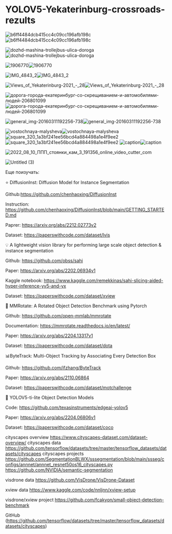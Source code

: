 # YOLOV5-Yekaterinburg-crossroads-rezults


![b6ff4484dcb415cc4c09cc196afb198c](https://user-images.githubusercontent.com/78149103/227794680-16df1ebf-37db-4a1b-8dc2-101684f23b4d.png)![b6ff4484dcb415cc4c09cc196afb198c](https://user-images.githubusercontent.com/78149103/227794906-b68e2197-b72f-473f-afc9-44a4db6bb668.png)

![dozhd-mashina-trollejbus-ulica-doroga](https://user-images.githubusercontent.com/78149103/227794681-1d8fdeed-f146-4ec4-9ef1-555100a40876.jpg)![dozhd-mashina-trollejbus-ulica-doroga](https://user-images.githubusercontent.com/78149103/227794755-4464794e-bac5-4e5f-8ef2-5e04ead6b46f.png)

![1906770](https://user-images.githubusercontent.com/78149103/227794682-a6b6d83b-035a-4cde-86b9-f7a2460df9c1.jpg)![1906770](https://user-images.githubusercontent.com/78149103/227794935-cccbe316-d6c8-4125-8b65-848c6b4e5ccc.png)

![IMG_4843_2](https://user-images.githubusercontent.com/78149103/227794683-74533a56-1a73-4a14-8eb6-643f048ec8a6.jpg)![IMG_4843_2](https://user-images.githubusercontent.com/78149103/227794925-76cfe02c-38e1-41d9-9f68-592203872d26.png)

![Views_of_Yekaterinburg-2021_-_28](https://user-images.githubusercontent.com/78149103/227794687-bc1cbbdf-76a6-4b08-98a8-bcefd5779766.jpeg)![Views_of_Yekaterinburg-2021_-_28](https://user-images.githubusercontent.com/78149103/227794916-6a08f13c-de46-4e3c-a8bc-0b638f46e2c2.png)

![дорога-города-екатеринбург-со-скрещиванием-и-автомобилями-людей-206801099](https://user-images.githubusercontent.com/78149103/227794691-72829269-ea47-492e-9484-c3c778f3a25d.jpg)![дорога-города-екатеринбург-со-скрещиванием-и-автомобилями-людей-206801099](https://user-images.githubusercontent.com/78149103/227794797-ba11e112-029f-4cda-b8ae-847d3af8b152.png)

![general_img-20160311192256-738](https://user-images.githubusercontent.com/78149103/227794693-278ee921-7ba1-4830-8052-9fbe1b1e7139.jpg)![general_img-20160311192256-738](https://user-images.githubusercontent.com/78149103/227794806-a91fc3c8-1353-478e-b6ee-e271e34eb74f.png)

![vostochnaya-malysheva](https://user-images.githubusercontent.com/78149103/227795217-b2273274-e3ca-4b44-aa9b-7d3fddcdb09c.jpg)![vostochnaya-malysheva](https://user-images.githubusercontent.com/78149103/227794829-79277634-bc62-48c8-bd8e-6f1bd70cdae8.png)
![square_320_1a3bf241ee56bcd4a884498a1e4f9ee2](https://user-images.githubusercontent.com/78149103/227795201-4eb6215c-f62c-4f24-bac2-9804087f0522.jpg)![square_320_1a3bf241ee56bcd4a884498a1e4f9ee2](https://user-images.githubusercontent.com/78149103/227794834-f674d6d8-ec8c-4c8c-91bd-c0057cfe0d2f.png)
![caption](https://user-images.githubusercontent.com/78149103/227795155-978fe2b8-067e-430c-bbda-e10368baa45f.jpg)![caption](https://user-images.githubusercontent.com/78149103/227794896-b3b3adba-bc93-4569-849c-db758675d76d.png)

![2022_08_10_ППП_стоянки_кам_3_191356_online_video_cutter_com](https://user-images.githubusercontent.com/78149103/229362217-3603b2b1-85bb-444f-aed0-900ef2a52067.gif)

![Untitled (3)](https://user-images.githubusercontent.com/78149103/229361764-3f2ad1f0-727f-4b03-a99e-d9ca3860973b.gif)

Еще поизучать:

⭐️ DiffusionInst: Diffusion Model for Instance Segmentation

Github:https://github.com/chenhaoxing/DiffusionInst

Instruction: https://github.com/chenhaoxing/DiffusionInst/blob/main/GETTING_STARTED.md

Paprer: https://arxiv.org/abs/2212.02773v2

Dataset: https://paperswithcode.com/dataset/lvis


💡 A lightweight vision library for performing large scale object detection & instance segmentation

Github: https://github.com/obss/sahi

Paper: https://arxiv.org/abs/2202.06934v1

Kaggle notebook: https://www.kaggle.com/remekkinas/sahi-slicing-aided-hyper-inference-yv5-and-yx

Dataset: https://paperswithcode.com/dataset/xview


🚗 MMRotate: A Rotated Object Detection Benchmark using Pytorch

Github: https://github.com/open-mmlab/mmrotate

Documentation: https://mmrotate.readthedocs.io/en/latest/

Paper: https://arxiv.org/abs/2204.13317v1

Dataset: https://paperswithcode.com/dataset/dota


📊ByteTrack: Multi-Object Tracking by Associating Every Detection Box

Github: https://github.com/ifzhang/ByteTrack

Paper: https://arxiv.org/abs/2110.06864

Dataset: https://paperswithcode.com/dataset/motchallenge

🔦 YOLOV5-ti-lite Object Detection Models

Code: https://github.com/texasinstruments/edgeai-yolov5

Paper: https://arxiv.org/abs/2204.06806v1

Dataset: https://paperswithcode.com/dataset/coco

cityscapes overview 
https://www.cityscapes-dataset.com/dataset-overview/
cityscapes data
https://github.com/tensorflow/datasets/tree/master/tensorflow_datasets/datasets/cityscapes
cityscapes projects
https://github.com/SegmentationBLWX/sssegmentation/blob/main/ssseg/configs/annnet/annnet_resnet50os16_cityscapes.py
https://github.com/NVIDIA/semantic-segmentation

visdrone data
https://github.com/VisDrone/VisDrone-Dataset

xview data 
https://www.kaggle.com/code/nnljnn/xview-setup

visdrone/xview project
https://github.com/fcakyon/small-object-detection-benchmark

GitHub (https://github.com/tensorflow/datasets/tree/master/tensorflow_datasets/datasets/cityscapes)
